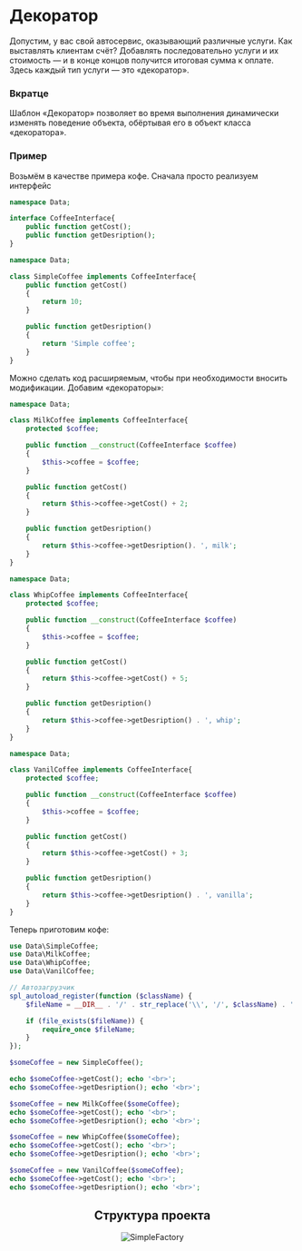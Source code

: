 # Декоратор

Допустим, у вас свой автосервис, оказывающий различные услуги. Как выставлять клиентам счёт? Добавлять последовательно услуги и их стоимость — и в конце концов получится итоговая сумма к оплате. Здесь каждый тип услуги — это «декоратор».
<h3><strong>Вкратце</strong></h3>
Шаблон «Декоратор» позволяет во время выполнения динамически изменять поведение объекта, обёртывая его в объект класса «декоратора».

<h3><strong>Пример</strong></h3>
Возьмём в качестве примера кофе. Сначала просто реализуем интерфейс

```php
namespace Data;

interface CoffeeInterface{
    public function getCost();
    public function getDesription();
}
```

```php
namespace Data;

class SimpleCoffee implements CoffeeInterface{
    public function getCost()
    {
        return 10;
    }

    public function getDesription()
    {
        return 'Simple coffee';
    }
}
```

Можно сделать код расширяемым, чтобы при необходимости вносить модификации. Добавим «декораторы»:

```php
namespace Data;

class MilkCoffee implements CoffeeInterface{
    protected $coffee;

    public function __construct(CoffeeInterface $coffee)
    {
        $this->coffee = $coffee;
    }

    public function getCost()
    {
        return $this->coffee->getCost() + 2;
    }

    public function getDesription()
    {
        return $this->coffee->getDesription(). ', milk';
    }
}
```

```php
namespace Data;

class WhipCoffee implements CoffeeInterface{
    protected $coffee;

    public function __construct(CoffeeInterface $coffee)
    {
        $this->coffee = $coffee;
    }

    public function getCost()
    {
        return $this->coffee->getCost() + 5;
    }

    public function getDesription()
    {
        return $this->coffee->getDesription() . ', whip';
    }
}
```

```php
namespace Data;

class VanilCoffee implements CoffeeInterface{
    protected $coffee;

    public function __construct(CoffeeInterface $coffee)
    {
        $this->coffee = $coffee;
    }

    public function getCost()
    {
        return $this->coffee->getCost() + 3;
    }

    public function getDesription()
    {
        return $this->coffee->getDesription() . ', vanilla';
    }
}
```

Теперь приготовим кофе:

```php
use Data\SimpleCoffee;
use Data\MilkCoffee;
use Data\WhipCoffee;
use Data\VanilCoffee;

// Автозагрузчик
spl_autoload_register(function ($className) {
    $fileName = __DIR__ . '/' . str_replace('\\', '/', $className) . '.php';

    if (file_exists($fileName)) {
        require_once $fileName;
    }
});

$someCoffee = new SimpleCoffee();

echo $someCoffee->getCost(); echo '<br>';
echo $someCoffee->getDesription(); echo '<br>';

$someCoffee = new MilkCoffee($someCoffee);
echo $someCoffee->getCost(); echo '<br>';
echo $someCoffee->getDesription(); echo '<br>';

$someCoffee = new WhipCoffee($someCoffee);
echo $someCoffee->getCost(); echo '<br>';
echo $someCoffee->getDesription(); echo '<br>';

$someCoffee = new VanilCoffee($someCoffee);
echo $someCoffee->getCost(); echo '<br>';
echo $someCoffee->getDesription(); echo '<br>';
```

<div align="center">
    <h2> Структура проекта </h2>
    <img src="https://sun9-78.userapi.com/impg/TXaoscXFrZWurcBCqV7jbkIeT5qumwXu3DQGQg/hE_ftTzDw30.jpg?size=798x368&quality=96&sign=bea53f53d76f059f92d84da829536c69&type=album" alt="SimpleFactory">
</div>